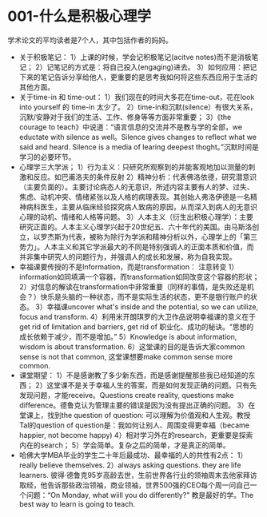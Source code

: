 # 001-什么是积极心理学
 学术论文的平均读者是7个人，其中包括作者的妈妈。
 - 关于积极笔记： 
 1）上课的时候，学会记积极笔记(acitve notes)而不是消极笔记； 
 2）记笔记的方式是：将自己投入(engaging)进去。
 3）如何应用：把记下来的笔记告诉分享给他人，更重要的是思考我如何将这些东西应用于生活的其他方面。 
 - 关于time-in 和 time-out：
 1）我们现在的时间大多花在time-out，花在look into yourself 的 time-in 太少了。
 2）time-in和沉默(silence）有很大关系，沉默/安静对于我们的生活、工作、修身等等方面非常重要； 
 3）《the courage to teach》中说道：“语言信息的交流并不是教与学的全部，we eductate with silence as well。Silence gives changes to reflect what we said and heard. Silence is a media of learing deepest thoght。”沉默时间是学习的必要环节。 
 - 心理学三大学派；
 1）行为主义：只研究所观察到的并能客观地加以测量的刺激和反应。如巴甫洛夫的条件反射
 2）精神分析：代表佛洛依德，研究潜意识（主要负面的）。主要讨论病态人的无意识，所述内容主要有人的梦、过失、焦虑、动机冲突、情绪紧张以及人格的病理表现。其创始人弗洛伊德是一名精神病科医生，主要从临床经验探究病人致病的原因，从而深入到病人的无意识心理的动机、情绪和人格等问题。 
 3）人本主义（衍生出积极心理学）：主要研究正面的。人本主义心理学兴起于20世纪五、六十年代的美国。由马斯洛创立，以罗杰斯为代表，被称为除行为学派和精神分析以外，心理学上的「第三势力」。人本主义和其它学派最大的不同是特别强调人的正面本质和价值，而并非集中研究人的问题行为，并强调人的成长和发展，称为自我实现。 
 - 幸福课要传授的不是Information，而是transformation： 注意转变
 1）information如同填满一个容器，而transformation如同改变这个容器的形状； 
 2）对信息的解读在transformation中非常重要（同样的事情，是失败还是机会？）快乐是头脑的一种状态，而不是实际生活的状态，更不是银行账户的状态。 
 3）幸福课uncover what's inside and the potential, so we can utilize, focus and transform. 
 4）利用米开朗琪罗的大卫作品说明幸福课的意义在于get rid of limitation and barriers, get rid of 职业化、成功的秘诀。“思想的成长依赖于减少，而不是增加。” 
 5）Knowledge is about information, wisdom is about transformation. 
 6）这堂课的目的是告诉大家common sense is not that common, 这堂课想要make common sense more common. 
 - 课堂期望：
 1）不是感谢教了多少新东西，而是感谢提醒那些我已经知道的东西； 
 2）这堂课不是关于幸福人生的答案，而是如何发现正确的问题。只有先发现问题，才能receive。Questions create reality, questions make difference。德鲁克认为管理主要的错误是因为没有提出正确的问题。 
 3）在堂课上，找到the question of question: 可以理解为价值观和人生观。教授Tal的question of question是：我如何让别人、周围变得更幸福（became happier, not become happy) 
 4）相对学习外在的research，更重要是探索内在的search； 
 5）学会简单。复杂之后的简单，才是真正的简单。 
 - 哈佛大学MBA毕业的学生二十年后最成功、最幸福的人的共性有2点：
 1）really believe themselves. 
 2）always asking questions. they are life learners. 
 彼得·德鲁克95岁高龄去世，生前世界各行业的领袖周末去他家拜访取经，他告诉那些政治领袖，商业领袖，世界500强的CEO每个周一问自己一个问题：“On Monday, what wiill you do differently?" 教是最好的学。The best way to learn is going to teach.  